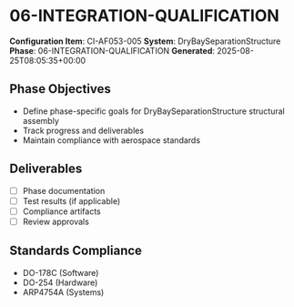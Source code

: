 # 06-INTEGRATION-QUALIFICATION

**Configuration Item**: CI-AF053-005
**System**: DryBaySeparationStructure
**Phase**: 06-INTEGRATION-QUALIFICATION
**Generated**: 2025-08-25T08:05:35+00:00

## Phase Objectives
- Define phase-specific goals for DryBaySeparationStructure structural assembly
- Track progress and deliverables
- Maintain compliance with aerospace standards

## Deliverables
- [ ] Phase documentation
- [ ] Test results (if applicable)
- [ ] Compliance artifacts
- [ ] Review approvals

## Standards Compliance
- DO-178C (Software)
- DO-254 (Hardware)
- ARP4754A (Systems)

